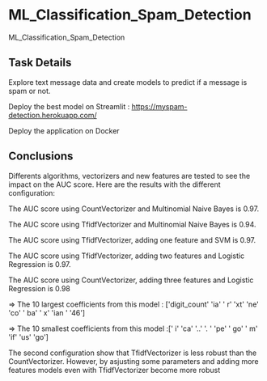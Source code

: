 # ML_Classification_Spam_Detection
ML_Classification_Spam_Detection
## Task Details 
Explore text message data and create models to predict if a message is spam or not.

Deploy the best model on Streamlit : https://myspam-detection.herokuapp.com/

Deploy the application on Docker 

## Conclusions

Differents algorithms, vectorizers and new features are tested to see the impact on the AUC score. Here are the results with the different configuration:

The AUC score using CountVectorizer and Multinomial Naive Bayes is 0.97.

The AUC score using TfidfVectorizer and Multinomial Naive Bayes is 0.94.

The AUC score using TfidfVectorizer, adding one feature and SVM is 0.97.

The AUC score using TfidfVectorizer, adding two features and Logistic Regression is 0.97.

The AUC score using CountVectorizer, adding three features and Logistic Regression is 0.98

   => The 10 largest coefficients from this model : ['digit_count' 'ia' ' r' 'xt' 'ne' 'co' ' ba' ' x' 'ian ' '46']
   
   => The 10 smallest coefficients from this model :[' i' 'ca' '..' '. ' 'pe' ' go' ' m' 'if' 'us' 'go']
   
The second configuration show that TfidfVectorizer is less robust than the CountVectorizer. However, by  asjusting some parameters and adding more features models even with TfidfVectorizer become more robust
